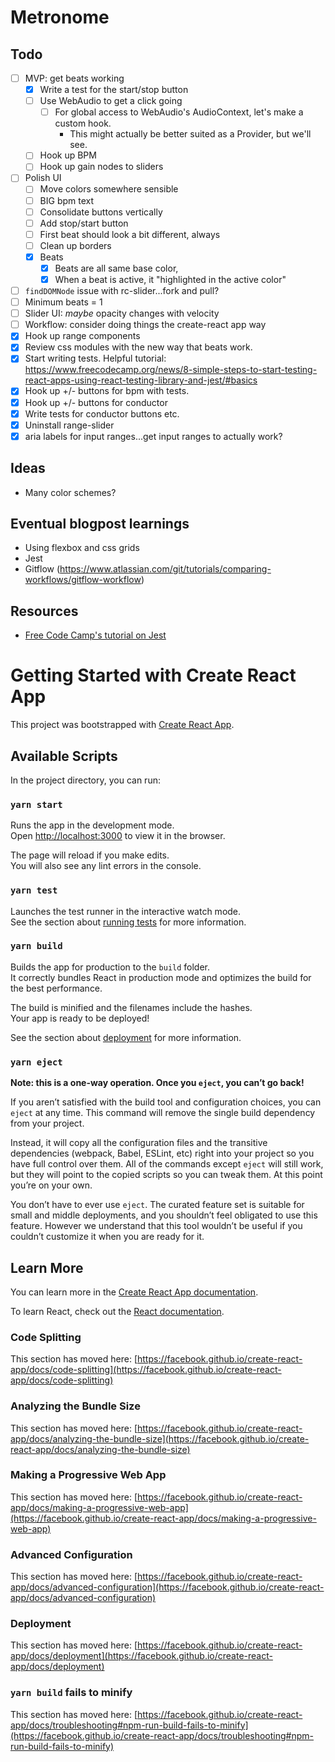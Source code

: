 # Metronome

## Todo
- [ ] MVP: get beats working    
    - [x] Write a test for the start/stop button
    - [ ] Use WebAudio to get a click going
        - [ ] For global access to WebAudio's AudioContext, let's make a custom hook.
            - This might actually be better suited as a Provider, but we'll see.
    - [ ] Hook up BPM
    - [ ] Hook up gain nodes to sliders
- [ ] Polish UI
    - [ ] Move colors somewhere sensible
    - [ ] BIG bpm text
    - [ ] Consolidate buttons vertically
    - [ ] Add stop/start button
    - [ ] First beat should look a bit different, always
    - [ ] Clean up borders
    - [x] Beats
        - [x] Beats are all same base color,
        - [x] When a beat is active, it "highlighted in the active color"
- [ ] `findDOMNode` issue with rc-slider...fork and pull?
- [ ] Minimum beats = 1
- [ ] Slider UI: *maybe* opacity changes with velocity
- [ ] Workflow: consider doing things the create-react app way
- [x] Hook up range components
- [x] Review css modules with the new way that beats work.
- [x] Start writing tests. Helpful tutorial: https://www.freecodecamp.org/news/8-simple-steps-to-start-testing-react-apps-using-react-testing-library-and-jest/#basics
- [x] Hook up +/- buttons for bpm with tests.
- [x] Hook up +/- buttons for conductor
- [x] Write tests for conductor buttons etc.
- [x] Uninstall range-slider
- [x] aria labels for input ranges...get input ranges to actually work?

## Ideas
- Many color schemes?

## Eventual blogpost learnings
- Using flexbox and css grids
- Jest
- Gitflow (https://www.atlassian.com/git/tutorials/comparing-workflows/gitflow-workflow)

## Resources
- [Free Code Camp's tutorial on Jest](https://www.freecodecamp.org/news/8-simple-steps-to-start-testing-react-apps-using-react-testing-library-and-jest/#8-testing-http-request)

# Getting Started with Create React App

This project was bootstrapped with [Create React App](https://github.com/facebook/create-react-app).

## Available Scripts

In the project directory, you can run:

### `yarn start`

Runs the app in the development mode.\
Open [http://localhost:3000](http://localhost:3000) to view it in the browser.

The page will reload if you make edits.\
You will also see any lint errors in the console.

### `yarn test`

Launches the test runner in the interactive watch mode.\
See the section about [running tests](https://facebook.github.io/create-react-app/docs/running-tests) for more information.

### `yarn build`

Builds the app for production to the `build` folder.\
It correctly bundles React in production mode and optimizes the build for the best performance.

The build is minified and the filenames include the hashes.\
Your app is ready to be deployed!

See the section about [deployment](https://facebook.github.io/create-react-app/docs/deployment) for more information.

### `yarn eject`

**Note: this is a one-way operation. Once you `eject`, you can’t go back!**

If you aren’t satisfied with the build tool and configuration choices, you can `eject` at any time. This command will remove the single build dependency from your project.

Instead, it will copy all the configuration files and the transitive dependencies (webpack, Babel, ESLint, etc) right into your project so you have full control over them. All of the commands except `eject` will still work, but they will point to the copied scripts so you can tweak them. At this point you’re on your own.

You don’t have to ever use `eject`. The curated feature set is suitable for small and middle deployments, and you shouldn’t feel obligated to use this feature. However we understand that this tool wouldn’t be useful if you couldn’t customize it when you are ready for it.

## Learn More

You can learn more in the [Create React App documentation](https://facebook.github.io/create-react-app/docs/getting-started).

To learn React, check out the [React documentation](https://reactjs.org/).

### Code Splitting

This section has moved here: [https://facebook.github.io/create-react-app/docs/code-splitting](https://facebook.github.io/create-react-app/docs/code-splitting)

### Analyzing the Bundle Size

This section has moved here: [https://facebook.github.io/create-react-app/docs/analyzing-the-bundle-size](https://facebook.github.io/create-react-app/docs/analyzing-the-bundle-size)

### Making a Progressive Web App

This section has moved here: [https://facebook.github.io/create-react-app/docs/making-a-progressive-web-app](https://facebook.github.io/create-react-app/docs/making-a-progressive-web-app)

### Advanced Configuration

This section has moved here: [https://facebook.github.io/create-react-app/docs/advanced-configuration](https://facebook.github.io/create-react-app/docs/advanced-configuration)

### Deployment

This section has moved here: [https://facebook.github.io/create-react-app/docs/deployment](https://facebook.github.io/create-react-app/docs/deployment)

### `yarn build` fails to minify

This section has moved here: [https://facebook.github.io/create-react-app/docs/troubleshooting#npm-run-build-fails-to-minify](https://facebook.github.io/create-react-app/docs/troubleshooting#npm-run-build-fails-to-minify)
